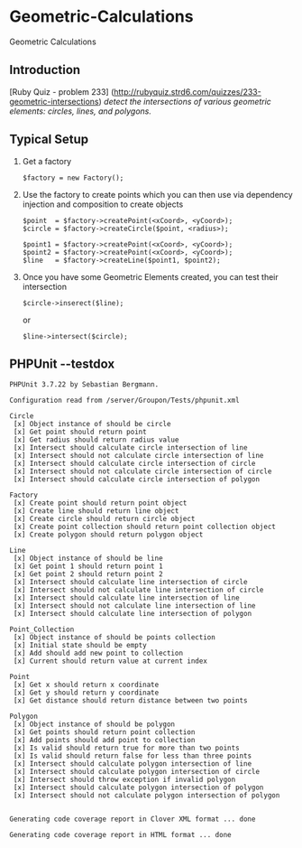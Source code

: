 Geometric-Calculations
======================
Geometric Calculations

Introduction
------------
[Ruby Quiz - problem 233] (http://rubyquiz.strd6.com/quizzes/233-geometric-intersections)
*detect the intersections of various geometric elements: circles, lines, and polygons.*


Typical Setup
-------------
1.  Get a factory

        $factory = new Factory();
2.  Use the factory to create points which you can then use via dependency injection and composition to create objects

        $point  = $factory->createPoint(<xCoord>, <yCoord>);
        $circle = $factory->createCircle($point, <radius>);

        $point1 = $factory->createPoint(<xCoord>, <yCoord>);
        $point2 = $factory->createPoint(<xCoord>, <yCoord>);
        $line   = $factory->createLine($point1, $point2);
3.  Once you have some Geometric Elements created, you can test their intersection

        $circle->inserect($line);
    or

        $line->intersect($circle);


PHPUnit --testdox
-----------------
    PHPUnit 3.7.22 by Sebastian Bergmann.

    Configuration read from /server/Groupon/Tests/phpunit.xml

    Circle
     [x] Object instance of should be circle
     [x] Get point should return point
     [x] Get radius should return radius value
     [x] Intersect should calculate circle intersection of line
     [x] Intersect should not calculate circle intersection of line
     [x] Intersect should calculate circle intersection of circle
     [x] Intersect should not calculate circle intersection of circle
     [x] Intersect should calculate circle intersection of polygon

    Factory
     [x] Create point should return point object
     [x] Create line should return line object
     [x] Create circle should return circle object
     [x] Create point collection should return point collection object
     [x] Create polygon should return polygon object

    Line
     [x] Object instance of should be line
     [x] Get point 1 should return point 1
     [x] Get point 2 should return point 2
     [x] Intersect should calculate line intersection of circle
     [x] Intersect should not calculate line intersection of circle
     [x] Intersect should calculate line intersection of line
     [x] Intersect should not calculate line intersection of line
     [x] Intersect should calculate line intersection of polygon

    Point_Collection
     [x] Object instance of should be points collection
     [x] Initial state should be empty
     [x] Add should add new point to collection
     [x] Current should return value at current index

    Point
     [x] Get x should return x coordinate
     [x] Get y should return y coordinate
     [x] Get distance should return distance between two points

    Polygon
     [x] Object instance of should be polygon
     [x] Get points should return point collection
     [x] Add points should add point to collection
     [x] Is valid should return true for more than two points
     [x] Is valid should return false for less than three points
     [x] Intersect should calculate polygon intersection of line
     [x] Intersect should calculate polygon intersection of circle
     [x] Intersect should throw exception if invalid polygon
     [x] Intersect should calculate polygon intersection of polygon
     [x] Intersect should not calculate polygon intersection of polygon


    Generating code coverage report in Clover XML format ... done

    Generating code coverage report in HTML format ... done
